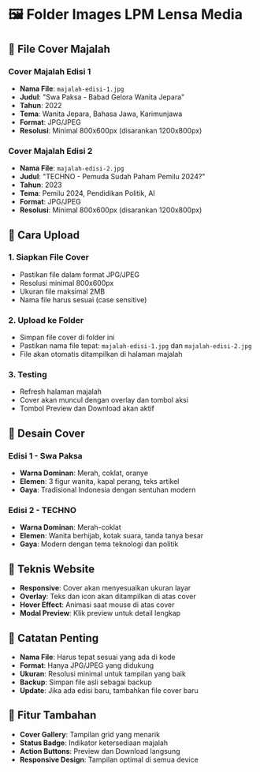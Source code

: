 # 🖼️ Folder Images LPM Lensa Media

## 📁 File Cover Majalah

### **Cover Majalah Edisi 1**
- **Nama File**: `majalah-edisi-1.jpg`
- **Judul**: "Swa Paksa - Babad Gelora Wanita Jepara"
- **Tahun**: 2022
- **Tema**: Wanita Jepara, Bahasa Jawa, Karimunjawa
- **Format**: JPG/JPEG
- **Resolusi**: Minimal 800x600px (disarankan 1200x800px)

### **Cover Majalah Edisi 2**
- **Nama File**: `majalah-edisi-2.jpg`
- **Judul**: "TECHNO - Pemuda Sudah Paham Pemilu 2024?"
- **Tahun**: 2023
- **Tema**: Pemilu 2024, Pendidikan Politik, AI
- **Format**: JPG/JPEG
- **Resolusi**: Minimal 800x600px (disarankan 1200x800px)

## 🚀 Cara Upload

### **1. Siapkan File Cover**
- Pastikan file dalam format JPG/JPEG
- Resolusi minimal 800x600px
- Ukuran file maksimal 2MB
- Nama file harus sesuai (case sensitive)

### **2. Upload ke Folder**
- Simpan file cover di folder ini
- Pastikan nama file tepat: `majalah-edisi-1.jpg` dan `majalah-edisi-2.jpg`
- File akan otomatis ditampilkan di halaman majalah

### **3. Testing**
- Refresh halaman majalah
- Cover akan muncul dengan overlay dan tombol aksi
- Tombol Preview dan Download akan aktif

## 🎨 Desain Cover

### **Edisi 1 - Swa Paksa**
- **Warna Dominan**: Merah, coklat, oranye
- **Elemen**: 3 figur wanita, kapal perang, teks artikel
- **Gaya**: Tradisional Indonesia dengan sentuhan modern

### **Edisi 2 - TECHNO**
- **Warna Dominan**: Merah-coklat
- **Elemen**: Wanita berhijab, kotak suara, tanda tanya besar
- **Gaya**: Modern dengan tema teknologi dan politik

## 🔧 Teknis Website

- **Responsive**: Cover akan menyesuaikan ukuran layar
- **Overlay**: Teks dan icon akan ditampilkan di atas cover
- **Hover Effect**: Animasi saat mouse di atas cover
- **Modal Preview**: Klik preview untuk detail lengkap

## 📝 Catatan Penting

- **Nama File**: Harus tepat sesuai yang ada di kode
- **Format**: Hanya JPG/JPEG yang didukung
- **Ukuran**: Resolusi minimal untuk tampilan yang baik
- **Backup**: Simpan file asli sebagai backup
- **Update**: Jika ada edisi baru, tambahkan file cover baru

## 🌟 Fitur Tambahan

- **Cover Gallery**: Tampilan grid yang menarik
- **Status Badge**: Indikator ketersediaan majalah
- **Action Buttons**: Preview dan Download langsung
- **Responsive Design**: Tampilan optimal di semua device
